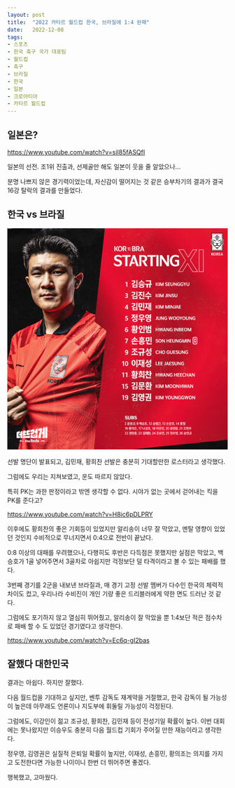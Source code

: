 ```yaml
---
layout: post
title:  "2022 카타르 월드컵 한국, 브라질에 1:4 완패"
date:   2022-12-08
tags:
- 스포츠
- 한국 축구 국가 대표팀
- 월드컵
- 축구
- 브라질
- 한국
- 일본
- 크로아티아
- 카타르 월드컵
---
```


## 일본은?

https://www.youtube.com/watch?v=siI85fASQfI

일본의 선전. 조1위 진출과, 선제골만 해도 일본이 웃을 줄 알았으나...

분명 나쁘지 않은 경기력이었는데, 자신감이 떨어지는 것 같은 승부차기의 결과가 결국 16강 탈락의 결과를 만들었다.

## 한국 vs 브라질

![브라질vs한국](../img/2022/worldcup/korea_vs_brasil.png)

선발 명단이 발표되고, 김민재, 황희찬 선발은 충분히 기대할만한 로스터라고 생각했다.

그럼에도 우리는 지쳐보였고, 운도 따르지 않았다.

특히 PK는 과한 판정이라고 밖엔 생각할 수 없다. 시야가 없는 곳에서 걷어내는 킥을 PK를 준다고?

https://www.youtube.com/watch?v=H8ic6pDLPRY

이후에도 황희찬의 좋은 기회등이 있었지만 알리송이 너무 잘 막았고, 멘탈 영향이 있었던 것인지 수비적으로 무너지면서 0:4으로 전반이 끝났다.

0:8 이상의 대패를 우려했으나, 다행히도 후반은 다득점은 못했지만 실점은 막았고, 백승호가 1골 넣어주면서 3골차로 아쉽지만 걱정보단 덜 타격이라고 볼 수 있는 패배를 했다.

3번째 경기를 2군을 내보낸 브라질과, 매 경기 고정 선발 멤버가 다수인 한국의 체력적 차이도 컸고, 우리나라 수비진이 개인 기량 좋은 드리블러에게 약한 면도 드러난 것 같다.

그럼에도 포기하지 않고 열심히 뛰어줬고, 알리송이 잘 막았을 뿐 1:4보단 적은 점수차로 패배 할 수 도 있었던 경기였다고 생각한다.

https://www.youtube.com/watch?v=Ec6q-gI2bas

## 잘했다 대한민국

결과는 아쉽다. 하지만 잘했다.

다음 월드컵을 기대하고 싶지만, 벤투 감독도 재계약을 거절했고, 한국 감독이 될 가능성이 높은데 아무래도 언론이나 지도부에 휘둘릴 가능성이 걱정된다.

그럼에도, 이강인이 젊고 조규성, 황희찬, 김민재 등이 전성기일 확률이 높다. 이번 대회에는 못나왔지만 이승우도 충분히 다음 월드컵 기회가 주어질 만한 재능이라고 생각한다.

정우영, 김영권은 실질적 은퇴일 확률이 높지만, 이재성, 손흥민, 황의조는 의지를 가지고 도전한다면 가능한 나이이니 한번 더 뛰어주면 좋겠다.

행복했고, 고마웠다.